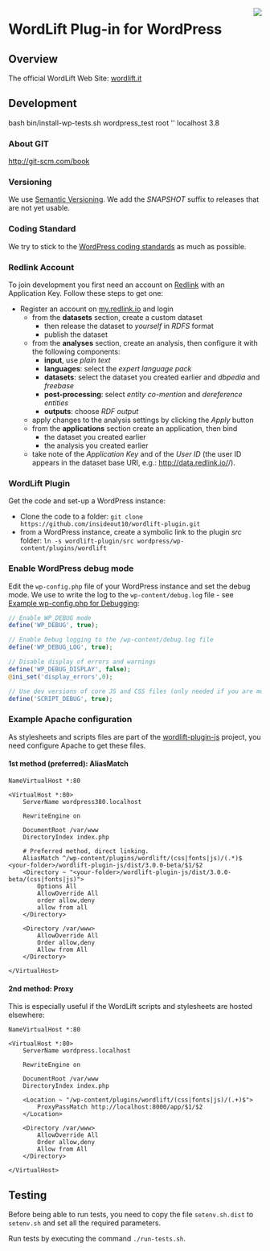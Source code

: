 <a href="https://travis-ci.org/insideout10/wordlift-plugin"><img align="right" src="https://travis-ci.org/insideout10/wordlift-plugin.png?branch=wordlift-3.0" /></a>

WordLift Plug-in for WordPress
==============================

## Overview

The official WordLift Web Site: [wordlift.it](http://wordlift.it)

## Development

bash bin/install-wp-tests.sh wordpress_test root '' localhost 3.8

### About GIT

http://git-scm.com/book

### Versioning

We use [Semantic Versioning](http://semver.org/). We add the *SNAPSHOT* suffix to releases that are not yet usable.

### Coding Standard

We try to stick to the [WordPress coding standards](http://make.wordpress.org/core/handbook/coding-standards/php/) as much as possible.

### Redlink Account

To join development you first need an account on [Redlink](http://redlink.co) with an Application Key. Follow these steps to get one:

* Register an account on [my.redlink.io](http://my.redlink.io) and login
  * from the **datasets** section, create a custom dataset
    * then release the dataset to *yourself* in *RDFS* format
    * publish the dataset
  * from the **analyses** section, create an analysis, then configure it with the following components:
    * **input**, use *plain text*
    * **languages**: select the *expert language pack*
    * **datasets**: select the dataset you created earlier and *dbpedia* and *freebase*
    * **post-processing**: select *entity co-mention* and *dereference entities*
    * **outputs**: choose *RDF output*
  * apply changes to the analysis settings by clicking the *Apply* button
  * from the **applications** section create an application, then bind
    * the dataset you created earlier
    * the analysis you created earlier
  * take note of the *Application Key* and of the *User ID* (the user ID appears in the dataset base URI, e.g.: http://data.redlink.io/<user-id>/<dataset-name>).

### WordLift Plugin

Get the code and set-up a WordPress instance:

 * Clone the code to a folder: ```git clone https://github.com/insideout10/wordlift-plugin.git```
 * from a WordPress instance, create a symbolic link to the plugin *src* folder: ```ln -s wordlift-plugin/src wordpress/wp-content/plugins/wordlift```

### Enable WordPress debug mode

Edit the `wp-config.php` file of your WordPress instance and set the debug mode. We use to write the log to the `wp-content/debug.log` file - see [Example wp-config.php for Debugging](https://codex.wordpress.org/Debugging_in_WordPress#Example_wp-config.php_for_Debugging):
```php
// Enable WP_DEBUG mode
define('WP_DEBUG', true);

// Enable Debug logging to the /wp-content/debug.log file
define('WP_DEBUG_LOG', true);

// Disable display of errors and warnings
define('WP_DEBUG_DISPLAY', false);
@ini_set('display_errors',0);

// Use dev versions of core JS and CSS files (only needed if you are modifying these core files)
define('SCRIPT_DEBUG', true);
```

### Example Apache configuration

As stylesheets and scripts files are part of the [wordlift-plugin-js](http://github.com/insideout10/wordlift-plugin-js) project, you need configure Apache to get these files.

#### 1st method (preferred): AliasMatch

```
NameVirtualHost *:80

<VirtualHost *:80>
	ServerName wordpress380.localhost

	RewriteEngine on

	DocumentRoot /var/www
	DirectoryIndex index.php

	# Preferred method, direct linking.
	AliasMatch ^/wp-content/plugins/wordlift/(css|fonts|js)/(.*)$ <your-folder>/wordlift-plugin-js/dist/3.0.0-beta/$1/$2
	<Directory ~ "<your-folder>/wordlift-plugin-js/dist/3.0.0-beta/(css|fonts|js)">
		Options All
		AllowOverride All
		order allow,deny
		allow from all
	</Directory>

	<Directory /var/www>
		AllowOverride All
		Order allow,deny
		Allow from All
	</Directory>

</VirtualHost>
```

#### 2nd method: Proxy

This is especially useful if the WordLift scripts and stylesheets are hosted elsewhere:

```
NameVirtualHost *:80

<VirtualHost *:80>
	ServerName wordpress.localhost

	RewriteEngine on

	DocumentRoot /var/www
	DirectoryIndex index.php

	<Location ~ "/wp-content/plugins/wordlift/(css|fonts|js)/(.+)$">
		ProxyPassMatch http://localhost:8000/app/$1/$2
	</Location>

	<Directory /var/www>
		AllowOverride All
		Order allow,deny
		Allow from All
	</Directory>

</VirtualHost>
```


## Testing

Before being able to run tests, you need to copy the file `setenv.sh.dist` to `setenv.sh` and set all the required parameters.

Run tests by executing the command `./run-tests.sh`.

